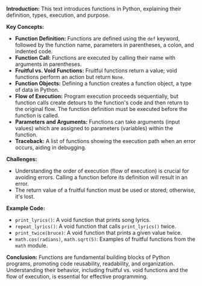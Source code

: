 **Introduction:** This text introduces functions in Python, explaining their definition, types, execution, and purpose.

**Key Concepts:**

* **Function Definition:** Functions are defined using the `def` keyword, followed by the function name, parameters in parentheses, a colon, and indented code.
* **Function Call:** Functions are executed by calling their name with arguments in parentheses.
* **Fruitful vs. Void Functions:** Fruitful functions return a value; void functions perform an action but return `None`.
* **Function Objects:** Defining a function creates a function object, a type of data in Python.
* **Flow of Execution:** Program execution proceeds sequentially, but function calls create detours to the function's code and then return to the original flow.  The function definition must be executed before the function is called.
* **Parameters and Arguments:** Functions can take arguments (input values) which are assigned to parameters (variables) within the function.
* **Traceback:**  A list of functions showing the execution path when an error occurs, aiding in debugging.


**Challenges:**

* Understanding the order of execution (flow of execution) is crucial for avoiding errors.  Calling a function before its definition will result in an error.
* The return value of a fruitful function must be used or stored; otherwise, it's lost.


**Example Code:**

* `print_lyrics()`: A void function that prints song lyrics.
* `repeat_lyrics()`: A void function that calls `print_lyrics()` twice.
* `print_twice(bruce)`: A void function that prints a given value twice.
* `math.cos(radians)`, `math.sqrt(5)`: Examples of fruitful functions from the `math` module.


**Conclusion:** Functions are fundamental building blocks of Python programs, promoting code reusability, readability, and organization.  Understanding their behavior, including fruitful vs. void functions and the flow of execution, is essential for effective programming.